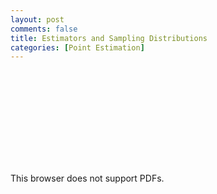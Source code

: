 ```yaml
---
layout: post
comments: false
title: Estimators and Sampling Distributions
categories: [Point Estimation]
---
```



<object data="{{ site.url }}{{ site.baseurl }}/assets/pdfs/estimators-and-sampling-distributions.pdf" type="application/pdf" width="750px" height="1000px">
    <embed src="{{ site.url }}{{ site.baseurl }}/assets/pdfs/estimators-and-sampling-distributions.pdf" type="application/pdf">
        <p>This browser does not support PDFs.</p>
    </embed>
</object>